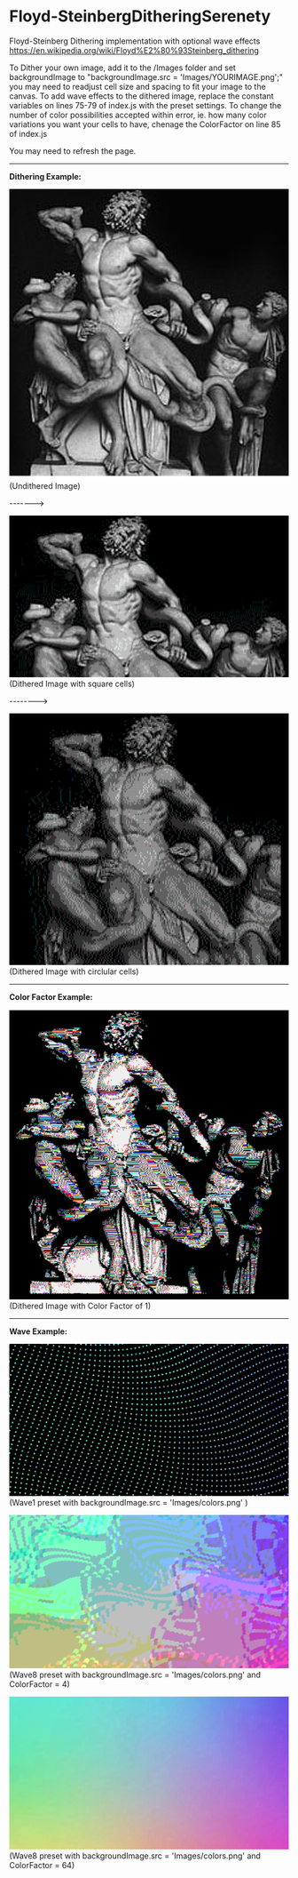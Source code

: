 # Floyd-SteinbergDitheringSerenety
Floyd-Steinberg Dithering implementation with optional wave effects
https://en.wikipedia.org/wiki/Floyd%E2%80%93Steinberg_dithering


To Dither your own image, add it to the /Images folder and set backgroundImage to "backgroundImage.src = 'Images/YOURIMAGE.png';" you may need to readjust cell size and spacing to fit your image to the canvas.
To add wave effects to the dithered image, replace the constant variables on lines 75-79 of index.js with the preset settings.
To change the number of color possibilities accepted within error, ie. how many color variations you want your cells to have, chenage the ColorFactor on line 85 of index.js

You may need to refresh the page.

------------------------------------------
**Dithering Example:**

![UnditheredRomanStatue](README_Images/UnditheredImageRomanStatue.png) 
(Undithered Image)

------->

![DitheredRomanStatueSquare](README_Images/DitheredImageSquarePixels.png) 
(Dithered Image with square cells)

-------->

![DitheredRomanStatueCircle](README_Images/DitheredImageCirclePixels.png) 
(Dithered Image with circlular cells)


------------------------------------------
**Color Factor Example:**

![DitheredRomanStatueColorFactor1](README_Images/DitheredImageColorFactor1.png) 
(Dithered Image with Color Factor of 1)

------------------------------------------
**Wave Example:**

![Wave1](README_Images/WaveWithBlackSpace.png) 
(Wave1 preset with backgroundImage.src = 'Images/colors.png' )

![Wave8CF4](README_Images/Wave8ColorFactor4.png) 
(Wave8 preset with backgroundImage.src = 'Images/colors.png' and ColorFactor = 4)

![Wave8CF64](README_Images/Wave8ColorFactor64.png) 
(Wave8 preset with backgroundImage.src = 'Images/colors.png' and ColorFactor = 64)
